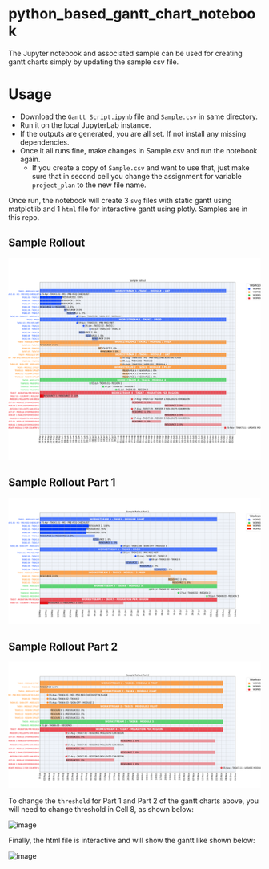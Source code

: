 # python_based_gantt_chart_notebook
The Jupyter notebook and associated sample can be used for creating gantt charts simply by updating the sample csv file.

# Usage

* Download the `Gantt Script.ipynb` file and `Sample.csv` in same directory.
* Run it on the local JupyterLab instance.
* If the outputs are generated, you are all set. If not install any missing dependencies.
* Once it all runs fine, make changes in Sample.csv and run the notebook again.
  * If you create a copy of `Sample.csv` and want to use that, just make sure that in second cell you change the assignment for variable `project_plan` to the new file name.

Once run, the notebook will create 3 `svg` files with static gantt using matplotlib and 1 `html` file for interactive gantt using plotly. Samples are in this repo.

## Sample Rollout
![Sample Rollout.svg](./Sample%20Rollout.svg)

## Sample Rollout Part 1
![Sample Rollout Part 1](./Sample%20Rollout%20Part%201.svg)

## Sample Rollout Part 2
![Sample Rollout Part 2](./Sample%20Rollout%20Part%202.svg)

To change the `threshold` for Part 1 and Part 2 of the gantt charts above, you will need to change threshold in Cell 8, as shown below:

![image](https://github.com/pubmania/python_based_gantt_chart_notebook/assets/1966557/3845f785-2937-466f-bc9d-0e3bc48ad821)

Finally, the html file is interactive and will show the gantt like shown below:

![image](https://github.com/pubmania/python_based_gantt_chart_notebook/assets/1966557/e142333c-cba6-4c28-8667-8fddf0531242)
